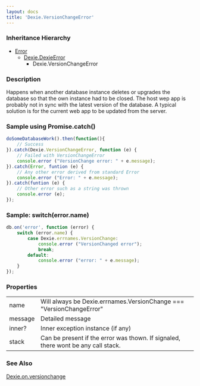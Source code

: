 ```yaml
---
layout: docs
title: 'Dexie.VersionChangeError'
---
```


### Inheritance Hierarchy

* [Error](https://developer.mozilla.org/en-US/docs/Web/JavaScript/Reference/Global_Objects/Error)
  * [Dexie.DexieError](DexieError)
    * Dexie.VersionChangeError

### Description 

Happens when another database instance deletes or upgrades the database so that the own instance had to be closed. The host wep app is probably not in sync with the latest version of the database. A typical solution is for the current web app to be updated from the server.

### Sample using Promise.catch()

```javascript
doSomeDatabaseWork().then(function(){
    // Success
}).catch(Dexie.VersionChangeError, function (e) {
    // Failed with VersionChangeError
    console.error ("VersionChange error: " + e.message);
}).catch(Error, funtion (e) {
    // Any other error derived from standard Error
    console.error ("Error: " + e.message);
}).catch(funtion (e) {
    // Other error such as a string was thrown
    console.error (e);
});
```

### Sample: switch(error.name)
```javascript
db.on('error', function (error) {
    switch (error.name) {
        case Dexie.errnames.VersionChange:
            console.error ("VersionChanged error");
            break;
        default:
            console.error ("error: " + e.message);
    }
});
```
### Properties

<table>
<tr><td>name</td><td>Will always be Dexie.errnames.VersionChange === "VersionChangeError"</tr>
<tr><td>message</td><td>Detailed message</td></tr>
<tr><td>inner?</td><td>Inner exception instance (if any)</td></tr>
<tr><td>stack</td><td>Can be present if the error was thown. If signaled, there wont be any call stack.</td></tr>
</table>

### See Also

[Dexie.on.versionchange](Dexie.on.versionchange)
